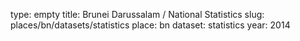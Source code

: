 type: empty
title: Brunei Darussalam / National Statistics
slug: places/bn/datasets/statistics
place: bn
dataset: statistics
year: 2014
